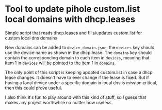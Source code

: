 # Tool to update pihole custom.list local domains with dhcp.leases

Simple script that reads dhcp.leases and fills/updates custom.list for custom local dns domains.

New domains can be added to `device_domain.json`, the `devices` key should use the device name as shown in the dhcp lease. The `domains` key should contain the corresponding domain to each item in `devices`, meaning that item 1 in `devices` will be pointed to the item 1 in `domains`.

The only point of this script is keeping updated custom.list in case a dhcp lease changes. It doesn't have to ever change if the lease is fixed. But if having a local device under a specific domain in local dns is mission critical, then this could prove useful.

I also think it's fun to play around with this kind of stuff, so I guess that makes any project worthwhile no matter how useless.
